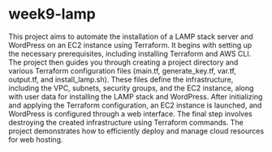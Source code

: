 # week9-lamp

This project aims to automate the installation of a LAMP stack server and WordPress on an EC2 instance using Terraform. It begins with setting up the necessary prerequisites, including installing Terraform and AWS CLI. The project then guides you through creating a project directory and various Terraform configuration files (main.tf, generate_key.tf, var.tf, output.tf, and install_lamp.sh). These files define the infrastructure, including the VPC, subnets, security groups, and the EC2 instance, along with user data for installing the LAMP stack and WordPress. After initializing and applying the Terraform configuration, an EC2 instance is launched, and WordPress is configured through a web interface. The final step involves destroying the created infrastructure using Terraform commands. The project demonstrates how to efficiently deploy and manage cloud resources for web hosting.